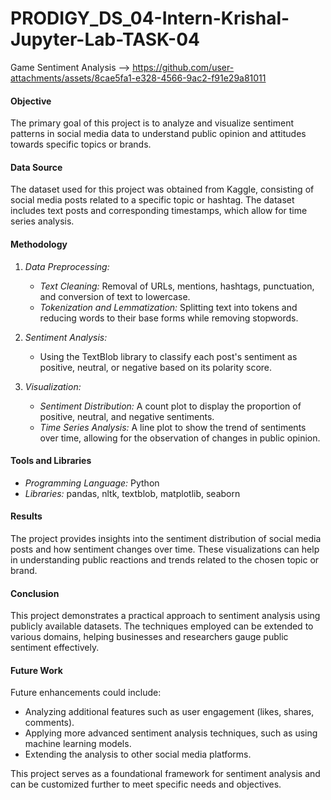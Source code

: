 # PRODIGY_DS_04-Intern-Krishal-Jupyter-Lab-TASK-04

Game Sentiment Analysis --> https://github.com/user-attachments/assets/8cae5fa1-e328-4566-9ac2-f91e29a81011

#### Objective
The primary goal of this project is to analyze and visualize sentiment patterns in social media data to understand public opinion and attitudes towards specific topics or brands.

#### Data Source
The dataset used for this project was obtained from Kaggle, consisting of social media posts related to a specific topic or hashtag. The dataset includes text posts and corresponding timestamps, which allow for time series analysis.

#### Methodology
1. *Data Preprocessing:*
   - *Text Cleaning:* Removal of URLs, mentions, hashtags, punctuation, and conversion of text to lowercase.
   - *Tokenization and Lemmatization:* Splitting text into tokens and reducing words to their base forms while removing stopwords.

2. *Sentiment Analysis:*
   - Using the TextBlob library to classify each post's sentiment as positive, neutral, or negative based on its polarity score.

3. *Visualization:*
   - *Sentiment Distribution:* A count plot to display the proportion of positive, neutral, and negative sentiments.
   - *Time Series Analysis:* A line plot to show the trend of sentiments over time, allowing for the observation of changes in public opinion.

#### Tools and Libraries
- *Programming Language:* Python
- *Libraries:* pandas, nltk, textblob, matplotlib, seaborn

#### Results
The project provides insights into the sentiment distribution of social media posts and how sentiment changes over time. These visualizations can help in understanding public reactions and trends related to the chosen topic or brand.

#### Conclusion
This project demonstrates a practical approach to sentiment analysis using publicly available datasets. The techniques employed can be extended to various domains, helping businesses and researchers gauge public sentiment effectively.

#### Future Work
Future enhancements could include:
- Analyzing additional features such as user engagement (likes, shares, comments).
- Applying more advanced sentiment analysis techniques, such as using machine learning models.
- Extending the analysis to other social media platforms.

This project serves as a foundational framework for sentiment analysis and can be customized further to meet specific needs and objectives.
